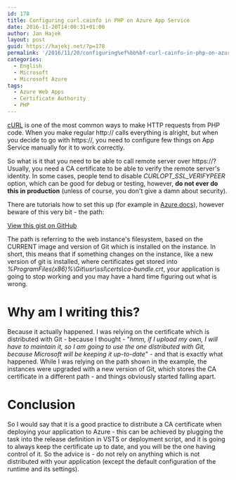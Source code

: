```yaml
---
id: 178
title: Configuring﻿ curl.cainfo in PHP on Azure App Service
date: 2016-11-20T14:00:31+01:00
author: Jan Hajek
layout: post
guid: https://hajekj.net/?p=178
permalink: '/2016/11/20/configuring%ef%bb%bf-curl-cainfo-in-php-on-azure-app-service/'
categories:
  - English
  - Microsoft
  - Microsoft Azure
tags:
  - Azure Web Apps
  - Certificate Authority
  - PHP
---
```

<!-- wp:paragraph {"coblocks":[]} -->
<p><a href="http://php.net/manual/en/intro.curl.php">cURL</a> is one of the most common ways to make HTTP requests from PHP code. When you make regular http:// calls everything is alright, but when you decide to go with https://, you need to configure few things on App Service manually for it to work correctly.</p>
<!-- /wp:paragraph -->

<!-- wp:more {"coblocks":[]} -->
<!--more-->
<!-- /wp:more -->

<!-- wp:paragraph {"coblocks":[]} -->
<p>So what is it that you need to be able to call remote server over https://? Usually, you need a CA certificate to be able to verify the remote server's identity. In some cases, people tend to disable <em>CURLOPT_SSL_VERIFYPEER</em> option, which can be good for debug or testing, however, <strong>do not ever do this in production</strong> (unless of course, you don't give a damn about security).</p>
<!-- /wp:paragraph -->

<!-- wp:paragraph {"coblocks":[]} -->
<p>There are tutorials how to set this up (for example in <a href="https://docs.microsoft.com/en-in/azure/app-service-web/web-sites-php-configure#how-to-change-the-built-in-php-configurations">Azure docs</a>), however beware of this very bit - the path:</p>
<!-- /wp:paragraph -->

<!-- wp:coblocks/gist {"url":"https://gist.github.com/hajekj/17ab3a7a18b1ad545ff000252dc35451","file":"178-1.ini","coblocks":[]} -->
<div class="wp-block-coblocks-gist"><script src="https://gist.github.com/hajekj/17ab3a7a18b1ad545ff000252dc35451.js?file=178-1.ini"></script><noscript><a href="https://gist.github.com/hajekj/17ab3a7a18b1ad545ff000252dc35451#file-178-1-ini">View this gist on GitHub</a></noscript></div>
<!-- /wp:coblocks/gist -->

<!-- wp:paragraph {"coblocks":[]} -->
<p>The path is referring to the web&nbsp;instance's filesystem, based on the CURRENT image and version of Git which is installed on the instance. In short, this means that if something changes on the instance, like a new version of git is installed, where certificates get stored into <em>%ProgramFiles(x86)%\Git\usr\ssl\certs\ca-bundle.crt</em>, your application is going to stop working and you may have a hard time figuring out what is wrong.</p>
<!-- /wp:paragraph -->

<!-- wp:heading {"level":1,"coblocks":[]} -->
<h1>Why am I writing this?</h1>
<!-- /wp:heading -->

<!-- wp:paragraph {"coblocks":[]} -->
<p>Because it actually happened. I was relying on the certificate which is distributed with Git - because I thought&nbsp;- "<em>hmm, if I upload my own, I will have to maintain it, so I am going to use the one distributed with Git, because Microsoft will be keeping it up-to-date</em>" - and that is exactly what happened. While I was relying on the path shown in the example, the instances were upgraded with a new version of Git, which stores the CA certificate in a different path - and things obviously&nbsp;started falling apart.</p>
<!-- /wp:paragraph -->

<!-- wp:heading {"level":1,"coblocks":[]} -->
<h1>Conclusion</h1>
<!-- /wp:heading -->

<!-- wp:paragraph {"coblocks":[]} -->
<p>So I would say that it is a good practice to distribute a CA certificate when deploying your application to Azure - this can be achieved by plugging the task into the release definition in VSTS or deployment script, and it is going to always keep the certificate up to date, and you will be the one having control of it. So the advice is - do not rely on anything which is not distributed with your application (except the default configuration of the runtime and its settings).</p>
<!-- /wp:paragraph -->